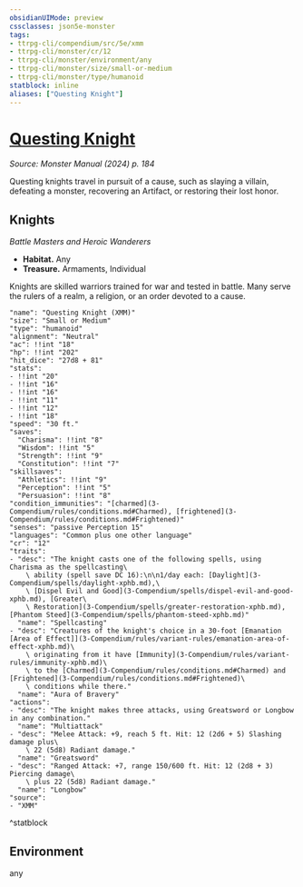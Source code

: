 ```yaml
---
obsidianUIMode: preview
cssclasses: json5e-monster
tags:
- ttrpg-cli/compendium/src/5e/xmm
- ttrpg-cli/monster/cr/12
- ttrpg-cli/monster/environment/any
- ttrpg-cli/monster/size/small-or-medium
- ttrpg-cli/monster/type/humanoid
statblock: inline
aliases: ["Questing Knight"]
---
```

# [Questing Knight](3-Compendium\bestiary\humanoid/questing-knight-xmm.md)
*Source: Monster Manual (2024) p. 184*  

Questing knights travel in pursuit of a cause, such as slaying a villain, defeating a monster, recovering an Artifact, or restoring their lost honor.

## Knights

*Battle Masters and Heroic Wanderers*

- **Habitat.** Any  
- **Treasure.** Armaments, Individual  

Knights are skilled warriors trained for war and tested in battle. Many serve the rulers of a realm, a religion, or an order devoted to a cause.

```statblock
"name": "Questing Knight (XMM)"
"size": "Small or Medium"
"type": "humanoid"
"alignment": "Neutral"
"ac": !!int "18"
"hp": !!int "202"
"hit_dice": "27d8 + 81"
"stats":
- !!int "20"
- !!int "16"
- !!int "16"
- !!int "11"
- !!int "12"
- !!int "18"
"speed": "30 ft."
"saves":
  "Charisma": !!int "8"
  "Wisdom": !!int "5"
  "Strength": !!int "9"
  "Constitution": !!int "7"
"skillsaves":
  "Athletics": !!int "9"
  "Perception": !!int "5"
  "Persuasion": !!int "8"
"condition_immunities": "[charmed](3-Compendium/rules/conditions.md#Charmed), [frightened](3-Compendium/rules/conditions.md#Frightened)"
"senses": "passive Perception 15"
"languages": "Common plus one other language"
"cr": "12"
"traits":
- "desc": "The knight casts one of the following spells, using Charisma as the spellcasting\
    \ ability (spell save DC 16):\n\n1/day each: [Daylight](3-Compendium/spells/daylight-xphb.md),\
    \ [Dispel Evil and Good](3-Compendium/spells/dispel-evil-and-good-xphb.md), [Greater\
    \ Restoration](3-Compendium/spells/greater-restoration-xphb.md), [Phantom Steed](3-Compendium/spells/phantom-steed-xphb.md)"
  "name": "Spellcasting"
- "desc": "Creatures of the knight's choice in a 30-foot [Emanation [Area of Effect]](3-Compendium/rules/variant-rules/emanation-area-of-effect-xphb.md)\
    \ originating from it have [Immunity](3-Compendium/rules/variant-rules/immunity-xphb.md)\
    \ to the [Charmed](3-Compendium/rules/conditions.md#Charmed) and [Frightened](3-Compendium/rules/conditions.md#Frightened)\
    \ conditions while there."
  "name": "Aura of Bravery"
"actions":
- "desc": "The knight makes three attacks, using Greatsword or Longbow in any combination."
  "name": "Multiattack"
- "desc": "Melee Attack: +9, reach 5 ft. Hit: 12 (2d6 + 5) Slashing damage plus\
    \ 22 (5d8) Radiant damage."
  "name": "Greatsword"
- "desc": "Ranged Attack: +7, range 150/600 ft. Hit: 12 (2d8 + 3) Piercing damage\
    \ plus 22 (5d8) Radiant damage."
  "name": "Longbow"
"source":
- "XMM"
```
^statblock

## Environment

any